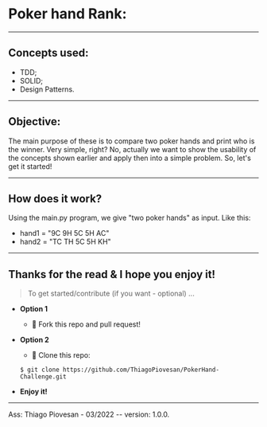 # Poker hand Rank:
---
## Concepts used:
- TDD;
- SOLID;
- Design Patterns.

---

## Objective:
The main purpose of these is to compare two poker hands and print who is the winner. Very simple, right?
No, actually we want to show the usability of the concepts shown earlier and apply then into a simple problem.
So, let's get it started!

---

## How does it work?
Using the main.py program, we give "two poker hands" as input. Like this:

- hand1 = "9C 9H 5C 5H AC"
- hand2 = "TC TH 5C 5H KH"

---

## Thanks for the read & I hope you enjoy it!

> To get started/contribute (if you want - optional) ...

- **Option 1**
    - 🍴 Fork this repo and pull request!

- **Option 2**
    - 👯 Clone this repo: 
    ```
    $ git clone https://github.com/ThiagoPiovesan/PokerHand-Challenge.git
    ```

- **Enjoy it!**

---

Ass: Thiago Piovesan - 03/2022 -- version: 1.0.0.